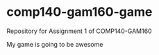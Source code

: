 # comp140-gam160-game
Repository for Assignment 1 of COMP140-GAM160

My game is going to be awesome
